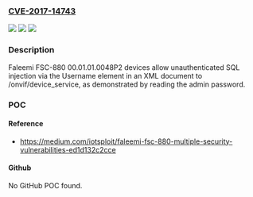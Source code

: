 ### [CVE-2017-14743](https://cve.mitre.org/cgi-bin/cvename.cgi?name=CVE-2017-14743)
![](https://img.shields.io/static/v1?label=Product&message=n%2Fa&color=blue)
![](https://img.shields.io/static/v1?label=Version&message=n%2Fa&color=blue)
![](https://img.shields.io/static/v1?label=Vulnerability&message=n%2Fa&color=brighgreen)

### Description

Faleemi FSC-880 00.01.01.0048P2 devices allow unauthenticated SQL injection via the Username element in an XML document to /onvif/device_service, as demonstrated by reading the admin password.

### POC

#### Reference
- https://medium.com/iotsploit/faleemi-fsc-880-multiple-security-vulnerabilities-ed1d132c2cce

#### Github
No GitHub POC found.

